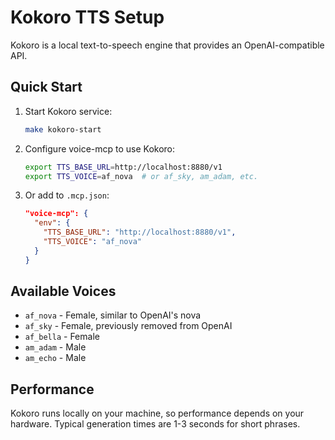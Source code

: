 # Kokoro TTS Setup

Kokoro is a local text-to-speech engine that provides an OpenAI-compatible API.

## Quick Start

1. Start Kokoro service:
   ```bash
   make kokoro-start
   ```

2. Configure voice-mcp to use Kokoro:
   ```bash
   export TTS_BASE_URL=http://localhost:8880/v1
   export TTS_VOICE=af_nova  # or af_sky, am_adam, etc.
   ```

3. Or add to `.mcp.json`:
   ```json
   "voice-mcp": {
     "env": {
       "TTS_BASE_URL": "http://localhost:8880/v1",
       "TTS_VOICE": "af_nova"
     }
   }
   ```

## Available Voices

- `af_nova` - Female, similar to OpenAI's nova
- `af_sky` - Female, previously removed from OpenAI
- `af_bella` - Female
- `am_adam` - Male
- `am_echo` - Male

## Performance

Kokoro runs locally on your machine, so performance depends on your hardware. Typical generation times are 1-3 seconds for short phrases.